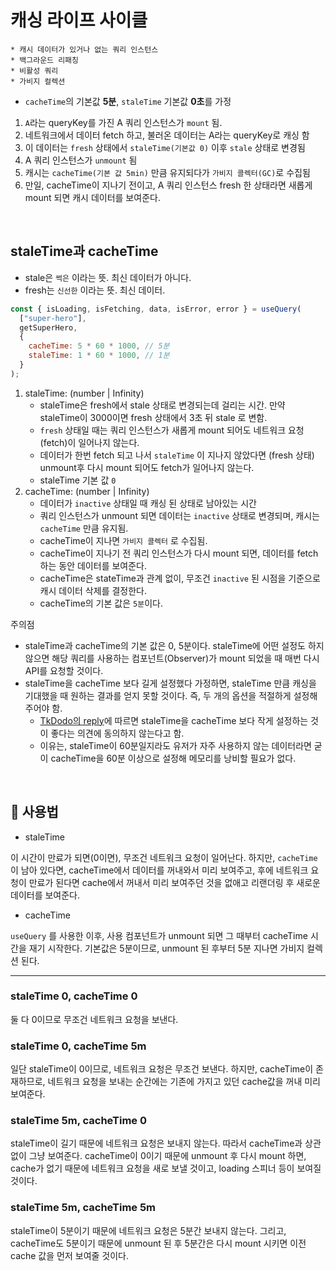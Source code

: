 # 캐싱 라이프 사이클

```
* 캐시 데이터가 있거나 없는 쿼리 인스턴스
* 백그라운드 리패칭
* 비활성 쿼리
* 가비지 컬렉션
```

- `cacheTime`의 기본값 **5분**, `staleTime` 기본값 **0초**를 가정

1. `A`라는 queryKey를 가진 A 쿼리 인스턴스가 `mount` 됨.
2. 네트워크에서 데이터 fetch 하고, 불러온 데이터는 A라는 queryKey로 캐싱 함
3. 이 데이터는 `fresh` 상태에서 `staleTime(기본값 0)` 이후 `stale` 상태로 변경됨
4. A 쿼리 인스턴스가 `unmount` 됨
5. 캐시는 `cacheTime(기본 값 5min)` 만큼 유지되다가 `가비지 콜렉터(GC)`로 수집됨
6. 만일, cacheTime이 지나기 전이고, A 쿼리 인스턴스 fresh 한 상태라면 새롭게 mount 되면 캐시 데이터를 보여준다.

<br/>

## staleTime과 cacheTime

- stale은 `썩은` 이라는 뜻. 최신 데이터가 아니다.
- fresh는 `신선한` 이라는 뜻. 최신 데이터.

```js
const { isLoading, isFetching, data, isError, error } = useQuery(
  ["super-hero"],
  getSuperHero,
  {
    cacheTime: 5 * 60 * 1000, // 5분
    staleTime: 1 * 60 * 1000, // 1분
  }
);
```

1. staleTime: (number | Infinity)
   - staleTime은 fresh에서 stale 상태로 변경되는데 걸리는 시간. 만약 staleTime이 3000이면 fresh 상태에서 3초 뒤 stale 로 변함.
   - `fresh` 상태일 때는 쿼리 인스턴스가 새롭게 mount 되어도 네트워크 요청(fetch)이 일어나지 않는다.
   - 데이터가 한번 fetch 되고 나서 `staleTime` 이 지나지 않았다면 (fresh 상태) unmount후 다시 mount 되어도 fetch가 일어나지 않는다.
   - staleTime 기본 값 `0`
2. cacheTime: (number | Infinity)
   - 데이터가 `inactive` 상태일 때 캐싱 된 상태로 남아있는 시간
   - 쿼리 인스턴스가 unmount 되면 데이터는 `inactive` 상태로 변경되며, 캐시는 `cacheTime` 만큼 유지됨.
   - cacheTime이 지나면 `가비지 콜렉터` 로 수집됨.
   - cacheTime이 지나기 전 쿼리 인스턴스가 다시 mount 되면, 데이터를 fetch 하는 동안 데이터를 보여준다.
   - cacheTime은 stateTime과 관계 없이, 무조건 `inactive` 된 시점을 기준으로 캐시 데이터 삭제를 결정한다.
   - cacheTime의 기본 값은 `5분`이다.

주의점

- staleTime과 cacheTime의 기본 값은 0, 5분이다. staleTime에 어떤 설정도 하지 않으면 해당 쿼리를 사용하는 컴포넌트(Observer)가 mount 되었을 때 매번 다시 API를 요청할 것이다.
- staleTime을 cacheTime 보다 길게 설정했다 가정하면, staleTime 만큼 캐싱을 기대했을 때 원하는 결과를 얻지 못할 것이다. 즉, 두 개의 옵션을 적절하게 설정해주어야 함.
  - [TkDodo의 reply](https://github.com/TanStack/query/discussions/1685#discussioncomment-1876723)에 따르면 staleTime을 cacheTime 보다 작게 설정하는 것이 좋다는 의견에 동의하지 않는다고 함.
  - 이유는, staleTime이 60분일지라도 유저가 자주 사용하지 않는 데이터라면 굳이 cacheTime을 60분 이상으로 설정해 메모리를 낭비할 필요가 없다.

<br/>

## 📌 사용법

- staleTime

이 시간이 만료가 되면(0이면), 무조건 네트워크 요청이 일어난다. 하지만, `cacheTime` 이 남아 있다면, cacheTime에서 데이터를 꺼내와서 미리 보여주고, 후에 네트워크 요청이 만료가 된다면 cache에서 꺼내서 미리 보여주던 것을 없애고 리랜더링 후 새로운 데이터를 보여준다.

- cacheTime

`useQuery` 를 사용한 이후, 사용 컴포넌트가 unmount 되면 그 때부터 cacheTime 시간을 재기 시작한다. 기본값은 5분이므로, unmount 된 후부터 5분 지나면 가비지 컬렉션 된다.

---

### staleTime 0, cacheTime 0

둘 다 0이므로 무조건 네트워크 요청을 보낸다.

### staleTime 0, cacheTime 5m

일단 staleTime이 0이므로, 네트워크 요청은 무조건 보낸다. 하지만, cacheTime이 존재하므로, 네트워크 요청을 보내는 순간에는 기존에 가지고 있던 cache값을 꺼내 미리 보여준다.

### staleTime 5m, cacheTime 0

staleTime이 길기 때문에 네트워크 요청은 보내지 않는다. 따라서 cacheTime과 상관 없이 그냥 보여준다. cacheTime이 0이기 때문에 unmount 후 다시 mount 하면, cache가 없기 때문에 네트워크 요청을 새로 보낼 것이고, loading 스피너 등이 보여질 것이다.

### staleTime 5m, cacheTime 5m

staleTime이 5분이기 때문에 네트워크 요청은 5분간 보내지 않는다. 그리고, cacheTime도 5분이기 때문에 unmount 된 후 5분간은 다시 mount 시키면 이전 cache 값을 먼저 보여줄 것이다.


